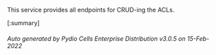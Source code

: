 






This service provides all endpoints for CRUD-ing the ACLs.

[:summary]

###### Auto generated by Pydio Cells Enterprise Distribution v3.0.5 on 15-Feb-2022
